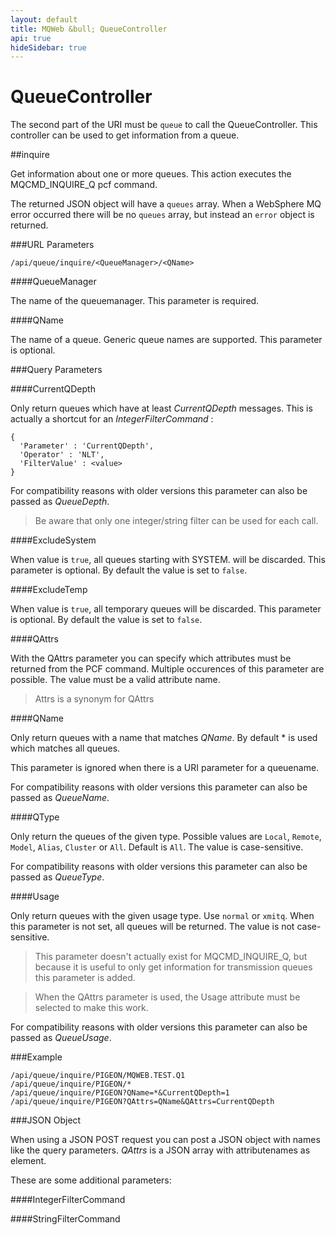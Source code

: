 ```yaml
---
layout: default
title: MQWeb &bull; QueueController
api: true
hideSidebar: true
---
```

QueueController
===============

The second part of the URI must be `queue` to call the QueueController.
This controller can be used to get information from a queue.

##inquire

Get information about one or more queues. This action executes the MQCMD_INQUIRE_Q pcf command.

The returned JSON object will have a `queues` array. When a WebSphere MQ error occurred 
there will be no `queues` array, but instead an `error` object is returned.

###URL Parameters

`/api/queue/inquire/<QueueManager>/<QName>`

####QueueManager
 
The name of the queuemanager. This parameter is required.

####QName

The name of a queue. Generic queue names are supported.
This parameter is optional.

###Query Parameters

####CurrentQDepth

Only return queues which have at least *CurrentQDepth* messages. This is
actually a shortcut for an *IntegerFilterCommand* : 

    {
      'Parameter' : 'CurrentQDepth',
      'Operator' : 'NLT',
      'FilterValue' : <value>
    }

For compatibility reasons with older versions this parameter can also
be passed as *QueueDepth*.

> Be aware that only one integer/string filter can be used for each call.

####ExcludeSystem

When value is `true`, all queues starting with SYSTEM. will be discarded.
This parameter is optional. By default the value is set to `false`.

####ExcludeTemp

When value is `true`, all temporary queues will be discarded.
This parameter is optional. By default the value is set to `false`.

####QAttrs

With the QAttrs parameter you can specify which attributes must be
returned from the PCF command. Multiple occurences of this parameter
are possible. The value must be a valid attribute name.

> Attrs is a synonym for QAttrs

####QName

Only return queues with a name that matches *QName*. By 
default * is used which matches all queues.

This parameter is ignored when there is a URI parameter for a queuename.

For compatibility reasons with older versions this parameter can also
be passed as *QueueName*.

####QType
  
Only return the queues of the given type. Possible values are `Local`,
`Remote`, `Model`, `Alias`, `Cluster` or `All`. Default is `All`. The
value is case-sensitive.

For compatibility reasons with older versions this parameter can also
be passed as *QueueType*.

####Usage

Only return queues with the given usage type. Use `normal` or `xmitq`. When
this parameter is not set, all queues will be returned. The value is not
case-sensitive.

> This parameter doesn't actually exist for MQCMD_INQUIRE_Q, but because it
> is useful to only get information for transmission queues this
> parameter is added.

> When the QAttrs parameter is used, the Usage attribute must be selected to
> make this work.

For compatibility reasons with older versions this parameter can also
be passed as *QueueUsage*.

###Example

`/api/queue/inquire/PIGEON/MQWEB.TEST.Q1`  
`/api/queue/inquire/PIGEON/*`  
`/api/queue/inquire/PIGEON?QName=*&CurrentQDepth=1`  
`/api/queue/inquire/PIGEON?QAttrs=QName&QAttrs=CurrentQDepth`

###JSON Object

When using a JSON POST request you can post a JSON object with names like the
query parameters. *QAttrs* is a JSON array with attributenames as element.

These are some additional parameters:

####IntegerFilterCommand

####StringFilterCommand

